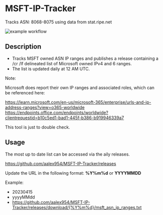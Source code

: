 # MSFT-IP-Tracker
Tracks ASN: 8068-8075 using data from stat.ripe.net

![example workflow](https://github.com/aalex954/MSFT-IP-Tracker/actions/workflows/build_and_release.yml/badge.svg)

## Description

- Tracks MSFT owned ASN IP ranges and publishes a release containing a /cr /lf delineated list of Microsoft owned IPv4 and 6 ranges.
- The list is updated daily at 12 AM UTC.

Note:

Microsoft does report their own IP ranges and associated roles, which can be referenced here:

https://learn.microsoft.com/en-us/microsoft-365/enterprise/urls-and-ip-address-ranges?view=o365-worldwide
https://endpoints.office.com/endpoints/worldwide?clientrequestid=b10c5ed1-bad1-445f-b386-b919946339a7


This tool is just to double check.

## Usage

The most up to date list can be accessed via the aily releases.

https://github.com/aalex954/MSFT-IP-Tracker/releases

Update the URL in the following format: __%Y%m%d__ or __YYYYMMDD__

Example: 

- 20230415 
- yyyyMMdd
- https://github.com/aalex954/MSFT-IP-Tracker/releases/download/{%Y%m%d}/msft_asn_ip_ranges.txt


